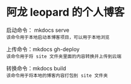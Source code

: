 # 阿龙 leopard 的个人博客
启动命令：  mkdocs serve  
`该命令用于本地启动本博客项目，可以用于本地浏览  `

上传命令：mkdocs gh-deploy  
`该命令用于将 site 文件夹里面的内容转换并上传到云端  `  

转换命令：mkdocs build  
`该命令用于将本地的博客内容打包到 site 文件夹`